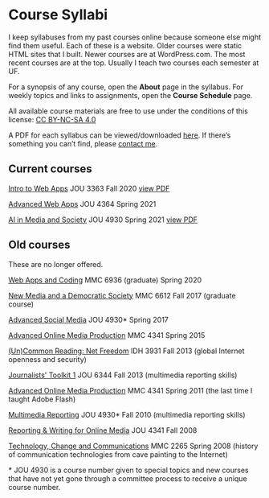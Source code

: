 # Course Syllabi

I keep syllabuses from my past courses online because someone else might find them useful. Each of these is a website. Older courses were static HTML sites that I built. Newer courses are at WordPress.com. The most recent courses are at the top. Usually I teach two courses each semester at UF.

For a synopsis of any course, open the **About** page in the syllabus. For weekly topics and links to assignments, open the **Course Schedule** page.

All available course materials are free to use under the conditions of this license: [CC BY-NC-SA 4.0](https://creativecommons.org/licenses/by-nc-sa/4.0/)

A PDF for each syllabus can be viewed/downloaded [here](https://www.scribd.com/user/36327934/Mindy-McAdams). If there’s something you can’t find, please [contact me](https://mindymcadams.com/).


## Current courses

[Intro to Web Apps](https://introwebapps.wordpress.com/) JOU 3363 Fall 2020 [view PDF](https://www.scribd.com/document/472734974/Web-Apps-Syllabus-2020)

[Advanced Web Apps](https://webappsplus.wordpress.com/) JOU 4364 Spring 2021

[AI in Media and Society](http://faculty.jou.ufl.edu/mmcadams/jou4930/) JOU 4930 Spring 2021 [view PDF](https://www.scribd.com/document/513668271/JOU4930-Artificial-Intelligence-syllabus-spring-2021)


## Old courses

These are no longer offered.

[Web Apps and Coding](https://webappspm.wordpress.com/) MMC 6936 (graduate) Spring 2020

[New Media and a Democratic Society](https://mmc6612.wordpress.com/) MMC 6612 Fall 2017 (graduate course)

[Advanced Social Media](https://socmeduf.wordpress.com/) JOU 4930* Spring 2017

[Advanced Online Media Production](https://mmc4341.wordpress.com/) MMC 4341 Spring 2015

[(Un)Common Reading: Net Freedom](https://idh3931.wordpress.com/) IDH 3931 Fall 2013 (global Internet openness and security)

[Journalists' Toolkit 1](https://jtoolkit.wordpress.com/) JOU 6344 Fall 2013 (multimedia reporting skills)

[Advanced Online Media Production](http://www.macloo.com/syllabi/advancedonline/) MMC 4341 Spring 2011 (the last time I taught Adobe Flash)

[Multimedia Reporting](http://www.macloo.com/syllabi/mreporting/) JOU 4930* Fall 2010 (multimedia reporting skills)

[Reporting & Writing for Online Media](http://www.macloo.com/syllabi/write/index.htm) JOU 4341 Fall 2008

[Technology, Change and Communications](http://www.macloo.com/syllabi/commtech/) MMC 2265 Spring 2008 (history of communication technologies from cave painting to the Internet)

\* JOU 4930 is a course number given to special topics and new courses that have not yet gone through a committee process to receive a unique course number.
